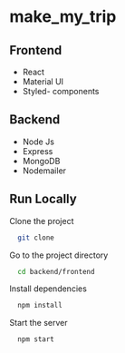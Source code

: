# make_my_trip
## Frontend
- React
- Material UI
- Styled- components
## Backend
- Node Js
- Express
- MongoDB
- Nodemailer

## Run Locally

Clone the project

```bash
  git clone 
```

Go to the project directory

```bash
  cd backend/frontend
```

Install dependencies

```bash
  npm install
```

Start the server

```bash
  npm start
